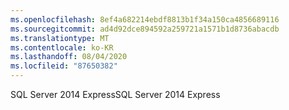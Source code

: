 ```yaml
---
ms.openlocfilehash: 8ef4a682214ebdf8813b1f34a150ca4856689116
ms.sourcegitcommit: ad4d92dce894592a259721a1571b1d8736abacdb
ms.translationtype: MT
ms.contentlocale: ko-KR
ms.lasthandoff: 08/04/2020
ms.locfileid: "87650382"
---
```

<span data-ttu-id="46cb9-101">SQL Server 2014 Express</span><span class="sxs-lookup"><span data-stu-id="46cb9-101">SQL Server 2014 Express</span></span>
